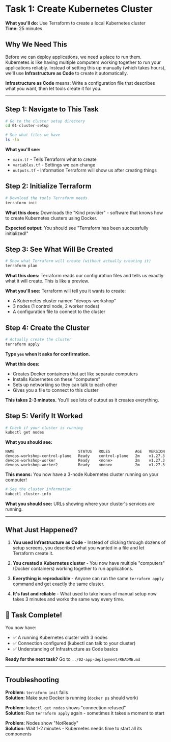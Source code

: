 # Task 1: Create Kubernetes Cluster

**What you'll do:** Use Terraform to create a local Kubernetes cluster  
**Time:** 25 minutes

## Why We Need This

Before we can deploy applications, we need a place to run them. Kubernetes is like having multiple computers working together to run your applications reliably. Instead of setting this up manually (which takes hours), we'll use **Infrastructure as Code** to create it automatically.

**Infrastructure as Code** means: Write a configuration file that describes what you want, then let tools create it for you.

---

## Step 1: Navigate to This Task

```bash
# Go to the cluster setup directory
cd 01-cluster-setup

# See what files we have
ls -la
```

**What you'll see:**
- `main.tf` - Tells Terraform what to create
- `variables.tf` - Settings we can change
- `outputs.tf` - Information Terraform will show us after creating things

## Step 2: Initialize Terraform

```bash
# Download the tools Terraform needs
terraform init
```

**What this does:** Downloads the "Kind provider" - software that knows how to create Kubernetes clusters using Docker.

**Expected output:** You should see "Terraform has been successfully initialized!"

## Step 3: See What Will Be Created

```bash
# Show what Terraform will create (without actually creating it)
terraform plan
```

**What this does:** Terraform reads our configuration files and tells us exactly what it will create. This is like a preview.

**What you'll see:** Terraform will tell you it wants to create:
- A Kubernetes cluster named "devops-workshop"
- 3 nodes (1 control node, 2 worker nodes)
- A configuration file to connect to the cluster

## Step 4: Create the Cluster

```bash
# Actually create the cluster
terraform apply
```

**Type `yes` when it asks for confirmation.**

**What this does:** 
- Creates Docker containers that act like separate computers
- Installs Kubernetes on these "computers"
- Sets up networking so they can talk to each other
- Gives you a file to connect to this cluster

**This takes 2-3 minutes.** You'll see lots of output as it creates everything.

## Step 5: Verify It Worked

```bash
# Check if your cluster is running
kubectl get nodes
```

**What you should see:**
```
NAME                            STATUS   ROLES           AGE   VERSION
devops-workshop-control-plane   Ready    control-plane   2m    v1.27.3
devops-workshop-worker          Ready    <none>          2m    v1.27.3
devops-workshop-worker2         Ready    <none>          2m    v1.27.3
```

**This means:** You now have a 3-node Kubernetes cluster running on your computer!

```bash
# See the cluster information
kubectl cluster-info
```

**What you should see:** URLs showing where your cluster's services are running.

---

## What Just Happened?

1. **You used Infrastructure as Code** - Instead of clicking through dozens of setup screens, you described what you wanted in a file and let Terraform create it.

2. **You created a Kubernetes cluster** - You now have multiple "computers" (Docker containers) working together to run applications.

3. **Everything is reproducible** - Anyone can run the same `terraform apply` command and get exactly the same cluster.

4. **It's fast and reliable** - What used to take hours of manual setup now takes 3 minutes and works the same way every time.

## 🎯 Task Complete!

You now have:
- ✅ A running Kubernetes cluster with 3 nodes
- ✅ Connection configured (kubectl can talk to your cluster)
- ✅ Understanding of Infrastructure as Code basics

**Ready for the next task?** Go to `../02-app-deployment/README.md`

---

## Troubleshooting

**Problem:** `terraform init` fails  
**Solution:** Make sure Docker is running (`docker ps` should work)

**Problem:** `kubectl get nodes` shows "connection refused"  
**Solution:** Run `terraform apply` again - sometimes it takes a moment to start

**Problem:** Nodes show "NotReady"  
**Solution:** Wait 1-2 minutes - Kubernetes needs time to start all its components

